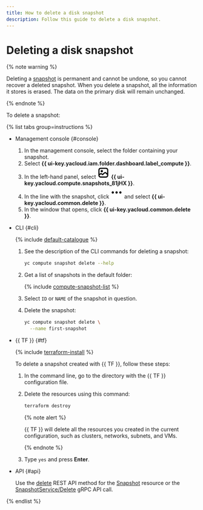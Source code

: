 ```yaml
---
title: How to delete a disk snapshot
description: Follow this guide to delete a disk snapshot.
---
```


# Deleting a disk snapshot

{% note warning %}

Deleting a [snapshot](../../concepts/snapshot.md) is permanent and cannot be undone, so you cannot recover a deleted snapshot. When you delete a snapshot, all the information it stores is erased. The data on the primary disk will remain unchanged.

{% endnote %}

To delete a snapshot:

{% list tabs group=instructions %}

- Management console {#console}

  1. In the management console, select the folder containing your snapshot.
  1. Select **{{ ui-key.yacloud.iam.folder.dashboard.label_compute }}**.
  1. In the left-hand panel, select ![image](../../../_assets/console-icons/picture.svg) **{{ ui-key.yacloud.compute.snapshots_81jHX }}**.
  1. In the line with the snapshot, click ![image](../../../_assets/console-icons/ellipsis.svg) and select **{{ ui-key.yacloud.common.delete }}**.
  1. In the window that opens, click **{{ ui-key.yacloud.common.delete }}**.

- CLI {#cli}

  {% include [default-catalogue](../../../_includes/default-catalogue.md) %}

  1. See the description of the CLI commands for deleting a snapshot:

     ```bash
     yc compute snapshot delete --help
     ```

  1. Get a list of snapshots in the default folder:

     {% include [compute-snapshot-list](../../_includes_service/compute-snapshot-list.md) %}

  1. Select `ID` or `NAME` of the snapshot in question.
  1. Delete the snapshot:

     ```bash
     yc compute snapshot delete \
       --name first-snapshot
     ```

- {{ TF }} {#tf}

  {% include [terraform-install](../../../_includes/terraform-install.md) %}

  To delete a snapshot created with {{ TF }}, follow these steps:
  1. In the command line, go to the directory with the {{ TF }} configuration file.
  1. Delete the resources using this command:

     ```bash
     terraform destroy
     ```

     {% note alert %}

     {{ TF }} will delete all the resources you created in the current configuration, such as clusters, networks, subnets, and VMs.

     {% endnote %}

  1. Type `yes` and press **Enter**.

- API {#api}

  Use the [delete](../../api-ref/Snapshot/delete.md) REST API method for the [Snapshot](../../api-ref/Snapshot/index.md) resource or the [SnapshotService/Delete](../../api-ref/grpc/Snapshot/delete.md) gRPC API call.

{% endlist %}